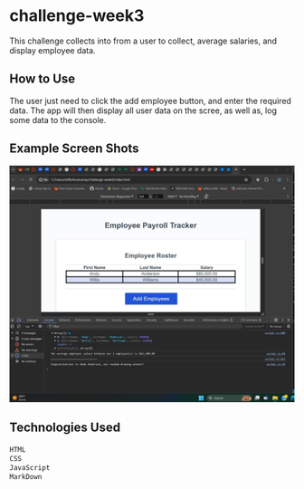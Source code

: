 # challenge-week3

This challenge collects into from a user to collect, average salaries, and display employee data.

## How to Use

The user just need to click the add employee button, and enter the required data.  The app will then display all user data on the scree, as well as, log some data to the console.

## Example Screen Shots

![alt text](<Example2 VS Ed problem.jpg>)


## Technologies Used

    HTML
    CSS
    JavaScript
    MarkDown
